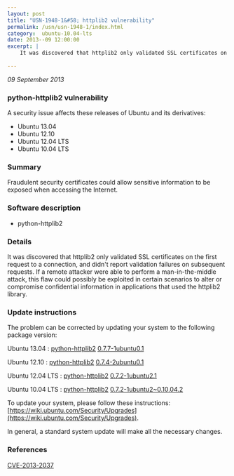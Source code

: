```yaml
---
layout: post
title: "USN-1948-1&#58; httplib2 vulnerability"
permalink: /usn/usn-1948-1/index.html
category:  ubuntu-10.04-lts
date: 2013--09 12:00:00
excerpt: |
    It was discovered that httplib2 only validated SSL certificates on the first request to a connection, and didn&#39;t report validation failures on subsequent requests. If a remote attacker were able to perform a man-in-the-middle attack, this flaw could possibly be exploited in certain scenarios to alter or compromise confidential information in applications that used the httplib2 library. 
    
--- 
```

 
 

*09 September 2013*

### python-httplib2 vulnerability

A security issue affects these releases of Ubuntu and its derivatives:

* Ubuntu 13.04
* Ubuntu 12.10
* Ubuntu 12.04 LTS
* Ubuntu 10.04 LTS

### Summary

Fraudulent security certificates could allow sensitive information to be exposed when accessing the Internet.

### Software description

* python-httplib2 

### Details

It was discovered that httplib2 only validated SSL certificates on the first request to a connection, and didn&#39;t report validation failures on subsequent requests. If a remote attacker were able to perform a man-in-the-middle attack, this flaw could possibly be exploited in certain scenarios to alter or compromise confidential information in applications that used the httplib2 library. 

### Update instructions

The problem can be corrected by updating your system to the following package version:

Ubuntu 13.04
 : [python-httplib2](https://launchpad.net/ubuntu/+source/python-httplib2) <span> [0.7.7-1ubuntu0.1](https://launchpad.net/ubuntu/+source/python-httplib2/0.7.7-1ubuntu0.1) </span> 

Ubuntu 12.10
 : [python-httplib2](https://launchpad.net/ubuntu/+source/python-httplib2) <span> [0.7.4-2ubuntu0.1](https://launchpad.net/ubuntu/+source/python-httplib2/0.7.4-2ubuntu0.1) </span> 

Ubuntu 12.04 LTS
 : [python-httplib2](https://launchpad.net/ubuntu/+source/python-httplib2) <span> [0.7.2-1ubuntu2.1](https://launchpad.net/ubuntu/+source/python-httplib2/0.7.2-1ubuntu2.1) </span> 

Ubuntu 10.04 LTS
 : [python-httplib2](https://launchpad.net/ubuntu/+source/python-httplib2) <span> [0.7.2-1ubuntu2~0.10.04.2](https://launchpad.net/ubuntu/+source/python-httplib2/0.7.2-1ubuntu2~0.10.04.2) </span> 

To update your system, please follow these instructions: [https://wiki.ubuntu.com/Security/Upgrades](https://wiki.ubuntu.com/Security/Upgrades).

In general, a standard system update will make all the necessary changes. 

### References

 
 [CVE-2013-2037](http://people.ubuntu.com/~ubuntu-security/cve/CVE-2013-2037)
 

